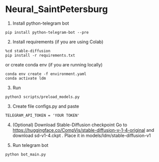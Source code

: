# Neural_SaintPetersburg

1. Install python-telegram bot
```
pip install python-telegram-bot --pre
```
2. Install requirements (if you are using Colab)
```
%cd stable-diffusion
pip install -r requirements.txt
```
or create conda env (if you are running locally)
```
conda env create -f environment.yaml
conda activate ldm
```
3. Run
```
python3 scripts/preload_models.py
```
3. Create file configs.py and paste
```
TELEGRAM_API_TOKEN = 'YOUR TOKEN'
```
4. (Optional) Download Stable-Diffusion checkpoint
Go to https://huggingface.co/CompVis/stable-diffusion-v-1-4-original and download sd-v1-4.ckpt . Place it in models/ldm/stable-diffusion-v1

5. Run telegram bot
```
python bot_main.py
```